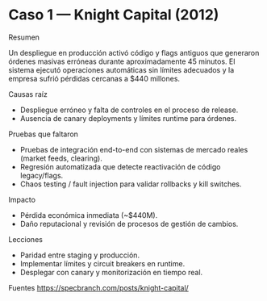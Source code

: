 # Caso 1 — Knight Capital (2012)

Resumen

Un despliegue en producción activó código y flags antiguos que generaron órdenes masivas erróneas durante
aproximadamente 45 minutos. El sistema ejecutó operaciones automáticas sin límites adecuados y la empresa
sufrió pérdidas cercanas a $440 millones.

Causas raíz

- Despliegue erróneo y falta de controles en el proceso de release.
- Ausencia de canary deployments y límites runtime para órdenes.

Pruebas que faltaron

- Pruebas de integración end-to-end con sistemas de mercado reales (market feeds, clearing).
- Regresión automatizada que detecte reactivación de código legacy/flags.
- Chaos testing / fault injection para validar rollbacks y kill switches.

Impacto

- Pérdida económica inmediata (~$440M).
- Daño reputacional y revisión de procesos de gestión de cambios.

Lecciones

- Paridad entre staging y producción.
- Implementar límites y circuit breakers en runtime.
- Desplegar con canary y monitorización en tiempo real.

Fuentes
https://specbranch.com/posts/knight-capital/
